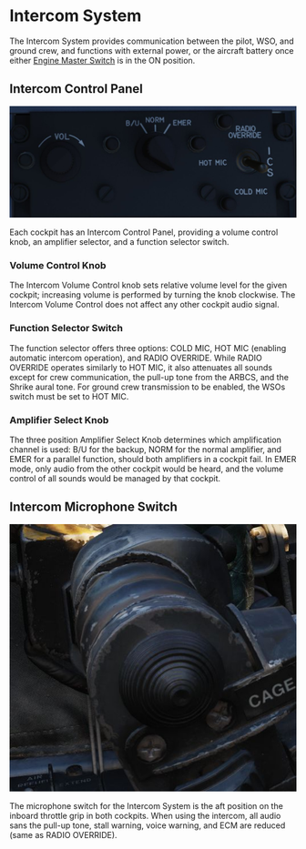 # Intercom System

The Intercom System provides communication between the pilot, WSO, and ground
crew, and functions with external power, or the aircraft battery once either
[Engine Master Switch](../../cockpit/pilot/left_console/front_section.md#engine-master-switches) is
in the ON position.

## Intercom Control Panel

![intercom_panel](../../img/wso_intercom_control.jpg)

Each cockpit has an Intercom Control Panel, providing a volume control knob, an
amplifier selector, and a function selector switch.

### Volume Control Knob

The Intercom Volume Control knob sets relative volume level for the given
cockpit; increasing volume is performed by turning the knob clockwise. The
Intercom Volume Control does not affect any other cockpit audio signal.

### Function Selector Switch

The function selector offers three options: COLD MIC, HOT MIC (enabling automatic
intercom operation), and RADIO OVERRIDE. While RADIO OVERRIDE operates similarly
to HOT MIC, it also attenuates all sounds except for crew communication, the pull-up
tone from the ARBCS, and the Shrike aural tone. For ground crew transmission to be
enabled, the WSOs switch must be set to HOT MIC.

### Amplifier Select Knob

The three position Amplifier Select Knob determines which amplification channel
is used: B/U for the backup, NORM for the normal amplifier, and EMER for a
parallel function, should both amplifiers in a cockpit fail. In EMER mode, only
audio from the other cockpit would be heard, and the volume control of all sounds
would be managed by that cockpit.

## Intercom Microphone Switch

![pilot_intercom_mic_switch](../../img/pilot_inter_com_mic_switch.jpg)

The microphone switch for the Intercom System is the aft position on the inboard
throttle grip in both cockpits. When using the intercom, all audio sans the
pull-up tone, stall warning, voice warning, and ECM are reduced (same as RADIO OVERRIDE).
